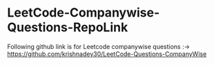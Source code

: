 # LeetCode-Companywise-Questions-RepoLink
Following github link is for Leetcode companywise questions :->
https://github.com/krishnadey30/LeetCode-Questions-CompanyWise
